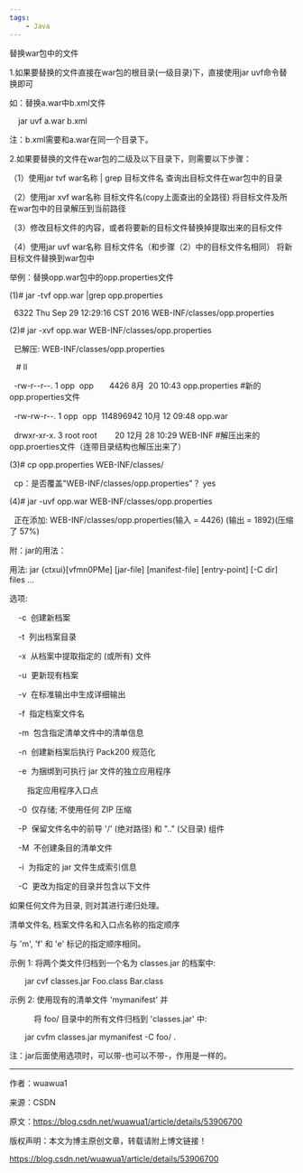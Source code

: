 ```yaml
---
tags:
    - Java
---
```


 替换war包中的文件

1.如果要替换的文件直接在war包的根目录(一级目录)下，直接使用jar uvf命令替换即可



如：替换a.war中b.xml文件



    jar uvf a.war b.xml



注：b.xml需要和a.war在同一个目录下。







2.如果要替换的文件在war包的二级及以下目录下，则需要以下步骤：



（1）使用jar tvf war名称 | grep 目标文件名 查询出目标文件在war包中的目录



（2）使用jar xvf war名称 目标文件名(copy上面查出的全路径) 将目标文件及所在war包中的目录解压到当前路径



（3）修改目标文件的内容，或者将要新的目标文件替换掉提取出来的目标文件



（4）使用jar uvf war名称 目标文件名（和步骤（2）中的目标文件名相同） 将新目标文件替换到war包中



举例：替换opp.war包中的opp.properties文件



(1)# jar -tvf opp.war |grep opp.properties

  6322 Thu Sep 29 12:29:16 CST 2016 WEB-INF/classes/opp.properties



(2)# jar -xvf opp.war WEB-INF/classes/opp.properties

  已解压: WEB-INF/classes/opp.properties



   # ll



  -rw-r--r--. 1 opp  opp       4426 8月  20 10:43 opp.properties #新的opp.properties文件

  -rw-rw-r--. 1 opp  opp  114896942 10月 12 09:48 opp.war



  drwxr-xr-x. 3 root root        20 12月 28 10:29 WEB-INF #解压出来的opp.proerties文件（连带目录结构也解压出来了）



(3)# cp opp.properties WEB-INF/classes/ 

  cp：是否覆盖"WEB-INF/classes/opp.properties"？ yes



(4)# jar -uvf opp.war WEB-INF/classes/opp.properties

  正在添加: WEB-INF/classes/opp.properties(输入 = 4426) (输出 = 1892)(压缩了 57%)







附：jar的用法：



用法: jar {ctxui}[vfmn0PMe] [jar-file] [manifest-file] [entry-point] [-C dir] files ...

选项:

    -c  创建新档案

    -t  列出档案目录

    -x  从档案中提取指定的 (或所有) 文件

    -u  更新现有档案

    -v  在标准输出中生成详细输出

    -f  指定档案文件名

    -m  包含指定清单文件中的清单信息

    -n  创建新档案后执行 Pack200 规范化

    -e  为捆绑到可执行 jar 文件的独立应用程序

        指定应用程序入口点

    -0  仅存储; 不使用任何 ZIP 压缩

    -P  保留文件名中的前导 '/' (绝对路径) 和 ".." (父目录) 组件

    -M  不创建条目的清单文件

    -i  为指定的 jar 文件生成索引信息

    -C  更改为指定的目录并包含以下文件

如果任何文件为目录, 则对其进行递归处理。

清单文件名, 档案文件名和入口点名称的指定顺序

与 'm', 'f' 和 'e' 标记的指定顺序相同。





示例 1: 将两个类文件归档到一个名为 classes.jar 的档案中: 

       jar cvf classes.jar Foo.class Bar.class 

示例 2: 使用现有的清单文件 'mymanifest' 并

           将 foo/ 目录中的所有文件归档到 'classes.jar' 中: 

       jar cvfm classes.jar mymanifest -C foo/ .



注：jar后面使用选项时，可以带-也可以不带-，作用是一样的。

--------------------- 

作者：wuawua1 

来源：CSDN 

原文：https://blog.csdn.net/wuawua1/article/details/53906700 

版权声明：本文为博主原创文章，转载请附上博文链接！



https://blog.csdn.net/wuawua1/article/details/53906700

